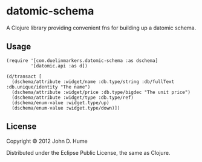 # datomic-schema

A Clojure library providing convenient fns for building up a datomic schema.

## Usage

    (require '[com.duelinmarkers.datomic-schema :as dschema]
             '[datomic.api :as d])
    
    (d/transact [
      (dschema/attribute :widget/name :db.type/string :db/fullText :db.unique/identity "The name")
      (dschema/attribute :widget/price :db.type/bigdec "The unit price")
      (dschema/attribute :widget/type :db.type/ref)
      (dschema/enum-value :widget.type/up)
      (dschema/enum-value :widget.type/down)])

## License

Copyright © 2012 John D. Hume

Distributed under the Eclipse Public License, the same as Clojure.
